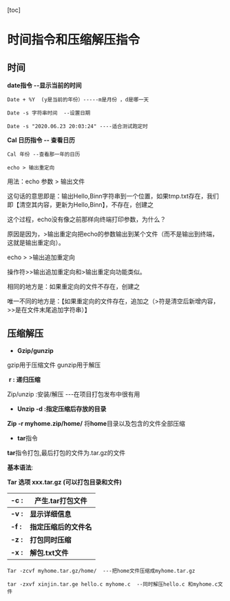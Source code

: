 [toc]

# 时间指令和压缩解压指令

## 时间

**date指令 --显示当前的时间**

```
Date + %Y  (y是当前的年份）-----m是月份 ，d是哪一天

Date -s 字符串时间  --设置日期

Date -s "2020.06.23 20:03:24" ----适合测试跑定时
```

**Cal 日历指令 -- 查看日历**

```
Cal 年份 --查看那一年的日历

echo > 输出重定向
```

用法：echo 参数 > 输出文件

这句话的意思即是：输出Hello,Binn字符串到一个位置，如果tmp.txt存在，我们即【清空其内容，更新为Hello,Binn】，不存在，创建之

这个过程，echo没有像之前那样向终端打印参数，为什么？

原因是因为，>输出重定向把echo的参数输出到某个文件（而不是输出到终端，这就是输出重定向）。

echo > >输出追加重定向

操作符>>输出追加重定向和>输出重定向功能类似。

相同的地方是：如果重定向的文件不存在，创建之

唯一不同的地方是：【如果重定向的文件存在，追加之（>符是清空后新增内容，>>是在文件末尾追加字符串）】

 

## 压缩解压

- **Gzip/gunzip**

gzip用于压缩文件 gunzip用于解压

​       **r : 递归压缩**

Zip/unzip  :安装/解压 ---在项目打包发布中很有用

 

-  **Unzip       -d  :指定压缩后存放的目录**

**Zip -r myhome.zip/home/**  将**home**目录以及包含的文件全部压缩

 

- **tar**指令

**tar**指令打包,最后打包的文件为.tar.gz的文件

 **基本语法**:

**Tar** **选项 xxx.tar.gz (可以打包目录和文件)**

| **-c :** | **产生**.tar打包文件   |
| -------- | ---------------------- |
| **-v :** | **显示详细信息**       |
| **-f :** | **指定压缩后的文件名** |
| **-z :** | **打包同时压缩**       |
| **-x :** | **解包.txt文件**       |

```
Tar -zcvf myhome.tar.gz/home/  ---把home文件压缩成myhome.tar.gz

tar -zxvf xinjin.tar.ge hello.c myhome.c  --同时解压hello.c 和myhome.c文件 
```

 
